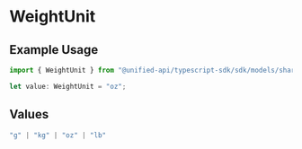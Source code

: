 # WeightUnit

## Example Usage

```typescript
import { WeightUnit } from "@unified-api/typescript-sdk/sdk/models/shared";

let value: WeightUnit = "oz";
```

## Values

```typescript
"g" | "kg" | "oz" | "lb"
```